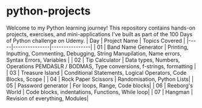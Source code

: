 # python-projects
Welcome to my Python learning journey! This repository contains hands-on projects, exercises, and mini-applications I've built as part of the 100 Days of Python challenge on Udemy.
| Day | Project Name | Topics Covered |
|-----|---------------|----------------|
| 01 | Band Name Generator | Printing, Inputting, Commenting, Debugging, String Manupilation, Name errors, Syntax Errors, Variables |
| 02 | Tip Calculator | Data types, Numbers, Operations PEMDASLR / BODMAS, Type conversions, f-strings, formatting |
| 03 | Treasure Island  | Conditional Statements, Logical Operators, Code Blocks, Scope |
| 04 | Rock Paper Scissors | Randomisation, Python Lists|
| 05 | Password generator | For loops, Range, Code blocks|
| 06 | Reeborg's World | Code blocks, indentations, Functions, While loop|
| 07 | Hangman | Revision of everything, Modules|
